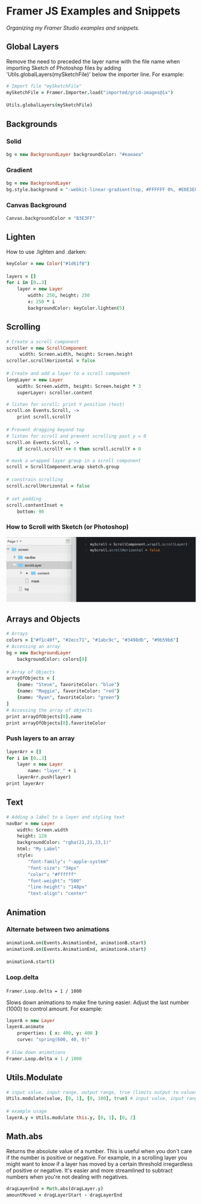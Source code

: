 # Framer JS Examples and Snippets

*Organizing my Framer Studio examples and snippets.*

## Global Layers

Remove the need to preceded the layer name with the file name when importing Sketch of Photoshop files by adding 'Utils.globalLayers(mySketchFile)' below the importer line. For example:

```coffee
# Import file "mySketchFile"
mySketchFile = Framer.Importer.load("imported/grid-images@1x")

Utils.globalLayers(mySketchFile)
```




## Backgrounds

### Solid

```coffee
bg = new BackgroundLayer backgroundColor: "#eaeaea"
```

### Gradient

```coffee
bg = new BackgroundLayer
bg.style.background = "-webkit-linear-gradient(top, #FFFFFF 0%, #E0E3E8 100%)"
```

### Canvas Background

```coffee
Canvas.backgroundColor = "B3E3FF"
```




## Lighten

How to use .lighten and .darken:

```coffee
keyColor = new Color("#1d61f0")

layers = []
for i in [0..3]
	layer = new Layer
		width: 250, height: 250
		x: 250 * i
		backgroundColor: keyColor.lighten(5)
```




## Scrolling

```coffee
# Create a scroll component
scroller = new ScrollComponent
     width: Screen.width, height: Screen.height
scroller.scrollHorizontal = false

# Create and add a layer to a scroll component
longLayer = new Layer
	width: Screen.width, height: Screen.height * 3
	superLayer: scroller.content
```

```coffee
# listen for scroll; print Y position (test)
scroll.on Events.Scroll, ->
    print scroll.scrollY

# Prevent dragging beyond top
# listen for scroll and prevent scrolling past y = 0
scroll.on Events.Scroll, ->
    if scroll.scrollY <= 0 then scroll.scrollY = 0
```

```coffee
# mask a wrapped layer group in a scroll component
scroll = ScrollComponent.wrap sketch.group

# constrain scrolling
scroll.scrollHorizontal = false

# set padding
scroll.contentInset =
    bottom: 90
```

### How to Scroll with Sketch (or Photoshop)

![Sketch Layers (left) and Framer Code (right)](Snippets/how_to_scroll.png)




## Arrays and Objects

```coffee
# Arrays
colors = ["#f1c40f", "#2ecc71", "#1abc9c", "#3498db", "#9b59b6"]
# Accessing an array
bg = new BackgroundLayer
	backgroundColor: colors[0]

# Array of Objects
arrayOfObjects = [
	{name: "Steve", favoriteColor: "blue"}
	{name: "Maggie", favoriteColor: "red"}
	{name: "Ryan", favoriteColor: "green"}
]
# Accessing the array of objects
print arrayOfObjects[0].name
print arrayOfObjects[0].favoriteColor
```

### Push layers to an array
```coffee
layerArr = []
for i in [0..3]
    layer = new Layer
        name: "layer_" + i
    layerArr.push(layer)
print layerArr
```




## Text

```coffee
# Adding a label to a layer and styling text
navBar = new Layer
	width: Screen.width
	height: 128
	backgroundColor: "rgba(21,21,23,1)"
	html: "My Label"
	style:
		"font-family": "-apple-system"
		"font-size": "34px"
		"color": "#ffffff"
		"font-weight": "500"
		"line-height": "148px"
		"text-align": "center"
```




## Animation

### Alternate between two animations

```coffee
animationA.on(Events.AnimationEnd, animationB.start)
animationB.on(Events.AnimationEnd, animationA.start)

animationA.start()
```

### Loop.delta

`Framer.Loop.delta = 1 / 1000`

Slows down animations to make fine tuning easier. Adjust the last number (1000) to control amount. For example:

```coffee
layerA = new Layer
layerA.animate
	properties: { x: 400, y: 400 }
	curve: "spring(600, 40, 0)"

# Slow down animations
Framer.Loop.delta = 1 / 1000
```




## Utils.Modulate
```coffee
# input value, input range, output range, true (limits output to values set in output)
Utils.modulate(value, [0, 1], [0, 100], true) # input value, input range, output range

# example usage
layerA.y = Utils.modulate this.y, [0, 1], [0, 2]
```




## Math.abs

Returns the absolute value of a number. This is useful when you don't care if the number is positive or negative. For example, in a scrolling layer you might want to know if a layer has moved by a certain threshold irregardless of positive or negative. It's easier and more streamlined to subtract numbers when you're not dealing with negatives.

```coffee
dragLayerEnd = Math.abs(dragLayer.y)
amountMoved = dragLayerStart - dragLayerEnd
```

